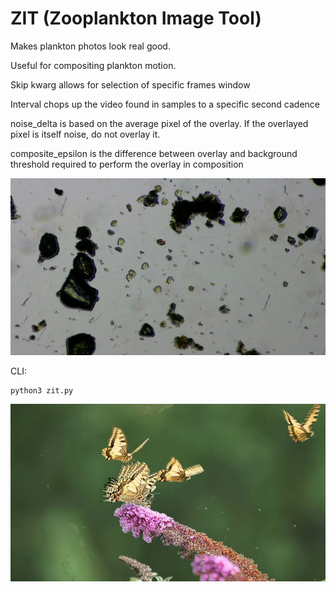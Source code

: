 # ZIT (Zooplankton Image Tool)

Makes plankton photos look real good. 

Useful for compositing plankton motion.

Skip kwarg allows for selection of specific frames window

Interval chops up the video found in samples to a specific second cadence

noise_delta is based on the average pixel of the overlay. If the overlayed pixel is itself noise, do not overlay it.

composite_epsilon is the difference between overlay and background threshold required to perform the overlay in composition

![Plankton Example](composited.png)

CLI:
```
python3 zit.py
```

![Lovely Example](mari_comp.png)